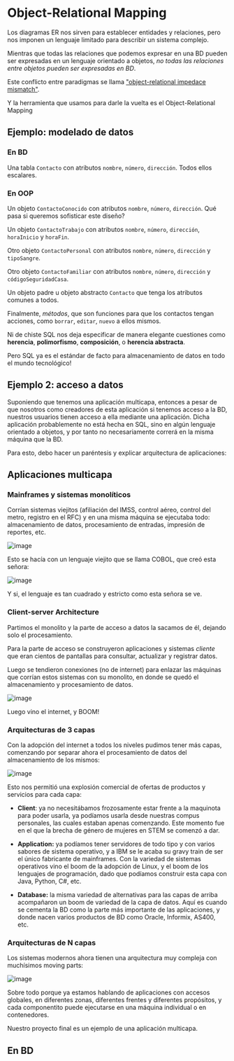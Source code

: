 # Object-Relational Mapping

Los diagramas ER nos sirven para establecer entidades y relaciones, pero nos imponen un lenguaje limitado para describir un sistema complejo.

Mientras que todas las relaciones que podemos expresar en una BD pueden ser expresadas en un lenguaje orientado a objetos, _no todas las relaciones entre objetos pueden ser expresadas en BD_.

Este conflicto entre paradigmas se llama ["object-relational impedace mismatch"](https://en.wikipedia.org/wiki/Object%E2%80%93relational_impedance_mismatch).

Y la herramienta que usamos para darle la vuelta es el Object-Relational Mapping

## Ejemplo: modelado de datos

### En BD

Una tabla `Contacto` con atributos `nombre`, `número`, `dirección`. Todos ellos escalares.

### En OOP

Un objeto `ContactoConocido` con atributos `nombre`, `número`, `dirección`. Qué pasa si queremos sofisticar este diseño?

Un objeto `ContactoTrabajo` con atributos `nombre`, `número`, `dirección`, `horaInicio` y `horaFin`.

Otro objeto `ContactoPersonal` con atributos `nombre`, `número`, `dirección` y `tipoSangre`.

Otro objeto `ContactoFamiliar` con atributos `nombre`, `número`, `dirección` y `códigoSeguridadCasa`.

Un objeto padre u objeto abstracto `Contacto` que tenga los atributos comunes a todos.

Finalmente, _métodos_, que son funciones para que los contactos tengan acciones, como `borrar`, `editar`, `nuevo` a ellos mismos.

Ni de chiste SQL nos deja especificar de manera elegante cuestiones como **herencia**, **polimorfismo**, **composición**, o **herencia abstracta**.

Pero SQL ya es el estándar de facto para almacenamiento de datos en todo el mundo tecnológico!

## Ejemplo 2: acceso a datos

Suponiendo que tenemos una aplicación multicapa, entonces a pesar de que nosotros como creadores de esta aplicación si tenemos acceso a la BD, nuestros usuarios tienen acceso a ella mediante una aplicación. Dicha aplicación probablemente no está hecha en SQL, sino en algún lenguaje orientado a objetos, y por tanto no necesariamente correrá en la misma máquina que la BD.

Para esto, debo hacer un paréntesis y explicar arquitectura de aplicaciones:

## Aplicaciones multicapa

### Mainframes y sistemas monolíticos

Corrían sistemas viejitos (afiliación del IMSS, control aéreo, control del metro, registro en el RFC) y en una misma máquina se ejecutaba todo: almacenamiento de datos, procesamiento de entradas, impresión de reportes, etc.

![image](https://user-images.githubusercontent.com/1316464/116915944-4d3a7e80-ac12-11eb-94a7-a5cee5379b58.png)

Esto se hacía con un lenguaje viejito que se llama COBOL, que creó esta señora:

![image](https://user-images.githubusercontent.com/1316464/116918377-6ee93500-ac15-11eb-9742-9c6309cbdb23.png)

Y si, el lenguaje es tan cuadrado y estricto como esta señora se ve.

### Client-server Architecture

Partimos el monolito y la parte de acceso a datos la sacamos de él, dejando solo el procesamiento.

Para la parte de acceso se construyeron aplicaciones y sistemas _cliente_ que eran cientos de pantallas para consultar, actualizar y registrar datos.

Luego se tendieron conexiones (no de internet) para enlazar las máquinas que corrían estos sistemas con su monolito, en donde se quedó el almacenamiento y procesamiento de datos.

![image](https://user-images.githubusercontent.com/1316464/116916238-af937f00-ac12-11eb-9fc1-2a2808654a76.png)

Luego vino el internet, y BOOM! 

### Arquitecturas de 3 capas

Con la adopción del internet a todos los niveles pudimos tener más capas, comenzando por separar ahora el procesamiento de datos del almacenamiento de los mismos:

![image](https://user-images.githubusercontent.com/1316464/116917752-b1f6d880-ac14-11eb-9fc5-dfcbf2d9e8b0.png)

Esto nos permitió una explosión comercial de ofertas de productos y servicios para cada capa:

- **Client**: ya no necesitábamos frozosamente estar frente a la maquinota para poder usarla, ya podíamos usarla desde nuestras compus personales, las cuales estaban apenas comenzando. Este momento fue en el que la brecha de género de mujeres en STEM se comenzó a dar.

- **Application:** ya podíamos tener servidores de todo tipo y con varios sabores de sistema operativo, y a IBM se le acaba su gravy train de ser el único fabricante de mainframes. Con la variedad de sistemas operativos vino el boom de la adopción de Linux, y el boom de los lenguajes de programación, dado que podíamos construir esta capa con Java, Python, C#, etc.

- **Database:** la misma variedad de alternativas para las capas de arriba acompañaron un boom de variedad de la capa de datos. Aquí es cuando se cementa la BD como la parte más importante de las aplicaciones, y donde nacen varios productos de BD como Oracle, Informix, AS400, etc.

### Arquitecturas de N capas

Los sistemas modernos ahora tienen una arquitectura muy compleja con muchísimos moving parts:

![image](https://user-images.githubusercontent.com/1316464/116940104-0ad56980-ac33-11eb-948f-9c6f464de4b5.png)

Sobre todo porque ya estamos hablando de aplicaciones con accesos globales, en diferentes zonas, diferentes frentes y diferentes propósitos, y cada componentito puede ejecutarse en una máquina individual o en contenedores.

Nuestro proyecto final es un ejemplo de una aplicación multicapa.









## En BD

## 

